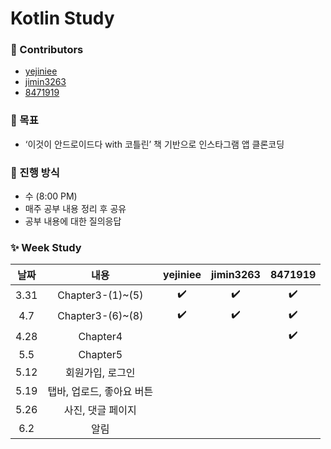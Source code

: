 # Kotlin Study

### 📌 Contributors

- [yejiniee](https://github.com/yejiniee)
- [jimin3263](https://github.com/jimin3263)
- [8471919](https://github.com/8471919)  

### 🎯 목표

- ‘이것이 안드로이드다 with 코틀린’ 책 기반으로 인스타그램 앱 클론코딩


### 📖 진행 방식
- 수 (8:00 PM)
- 매주 공부 내용 정리 후 공유
- 공부 내용에 대한 질의응답 

### ✨ Week Study

|   날짜    |  내용  | yejiniee| jimin3263| 8471919|
| :-------: | :----:|:----: |:----: |:----:|
| 3.31 | Chapter3-(1)~(5) |✔️|✔️|✔️|
| 4.7 | Chapter3-(6)~(8) |✔️|✔️|✔️|
| 4.28 | Chapter4 |||✔️|
| 5.5 | Chapter5  ||||
| 5.12 | 회원가입, 로그인 ||||
| 5.19 | 탭바, 업로드, 좋아요 버튼 ||||
| 5.26 | 사진, 댓글 페이지 ||||
| 6.2 | 알림 ||||
